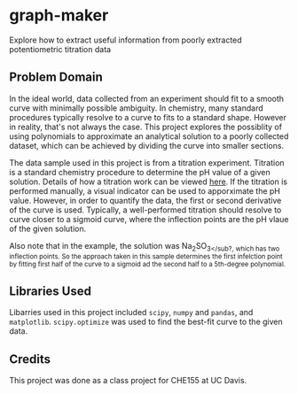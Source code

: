 # graph-maker

Explore how to extract useful information from poorly extracted potentiometric titration data

## Problem Domain

In the ideal world, data collected from an experiment should fit to a smooth curve with minimally possible ambiguity. In chemistry, many standard procedures typically resolve to a curve to fits to a standard shape. However in reality, that's not always the case. This project explores the possiblity of using polynomials to approximate an analytical solution to a poorly collected dataset, which can be achieved by dividing the curve into smaller sections. 

The data sample used in this project is from a titration experiment. Titration is a standard chemistry procedure to determine the pH value of a given solution. Details of how a titration work can be viewed [here](https://en.wikipedia.org/wiki/Titration). If the titration is performed manually, a visual indicator can be used to apporximate the pH value. However, in order to quantify the data, the first or second derivative of the curve is used. Typically, a well-performed titration should resolve to curve closer to a sigmoid curve, where the inflection points are the pH vlaue of the given solution. 

Also note that in the example, the solution was Na<sub>2</sub>SO<sub>3</sub?, which has two inflection points. So the approach taken in this sample determines the first infelction point by fitting first half of the curve to a sigmoid ad the second half to a 5th-degree polynomial. 

## Libraries Used
  
Libarries used in this project included `scipy`, `numpy` and `pandas`, and `matplotlib`. `scipy.optimize` was used to find the best-fit curve to the given data. 
  
## Credits
  
This project was done as a class project for CHE155 at UC Davis.
